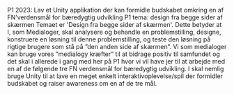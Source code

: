 P1 2023: Lav et Unity applikation der kan formidle budskabet
omkring en af FN’verdensmål for bæredygtig udvikling
P1 tema: design fra begge sider af skærmen
Temaet er 'Design fra begge sider af skærmen'. Dette betyder at I, som Medialoger, skal
analysere og behandle en problemstilling, designe, konstruere en løsning til denne
problemstilling, og teste den løsning på rigtige brugere som stå på ”den anden side af
skærmen”.
Vi som medialoger kan bruge vores ”medialogy kræfter” til at bidrage positiv til samfundet og
det skal i allerede i gang med her på P1 hvor vi vil have jer til at arbejde med en af de
følgende tre FN verdensmål for bæredygtig udvikling. I skal nemlig bruge Unity til at lave en
meget enkelt interaktivoplevelse/spil der formidler budskabet og raiser awareness om en af
de tre mål.
